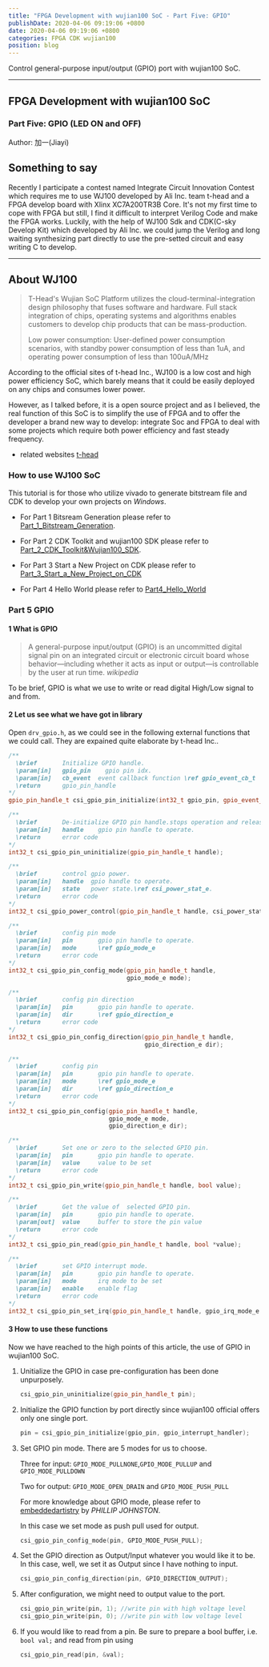 ```yaml
---
title: "FPGA Development with wujian100 SoC - Part Five: GPIO"
publishDate: 2020-04-06 09:19:06 +0800
date: 2020-04-06 09:19:06 +0800
categories: FPGA CDK wujian100
position: blog
---
```


Control general-purpose input/output (GPIO) port with wujian100 SoC.

---

<div id="toc"></div>

## FPGA Development with wujian100 SoC

### Part Five: GPIO (LED ON and OFF)

Author: 加一(Jiayi)

## Something to say

Recently I participate a contest named Integrate Circuit Innovation Contest which requires me to use WJ100 developed by Ali Inc. team t-head and a FPGA develop board with Xlinx XC7A200TR3B Core. It's not my first time to cope with FPGA but still, I find it difficult to interpret Verilog Code and make the FPGA works. Luckily, with the help of WJ100 Sdk and CDK(C-sky Develop Kit) which developed by Ali Inc. we could jump the Verilog and long waiting synthesizing part directly to use the pre-setted circuit and easy writing C to develop.

---

## About WJ100

>T-Head's Wujian SoC Platform utilizes the cloud-terminal-integration design philosophy that fuses software and hardware. Full stack integration of chips, operating systems and algorithms enables customers to develop chip products that can be mass-production.
>
>Low power consumption: User-defined power consumption scenarios, with standby power consumption of less than 1uA, and operating power consumption of less than 100uA/MHz

According to the official sites of t-head Inc., WJ100 is a low cost and high power efficiency SoC, which barely means that it could be easily deployed on any chips and consumes lower power.

However, as I talked before, it is a open source project and as I believed, the real function of this SoC is to simplify the use of FPGA and to offer the developer a brand new way to develop: integrate Soc and FPGA to deal with some projects which require both power efficiency and fast steady frequency.

* related websites
[t-head](https://www.t-head.cn/)

### How to use WJ100 SoC

This tutorial is for those who utilize vivado to generate bitstream file and CDK to develop your own projects on *Windows*.

* For Part 1 Bitsream Generation please refer to [Part_1_Bitstream_Generation](https://shieldjy.github.io/2020/03/25/FPGA-Development-with-WJ100-SoC/).

* For Part 2 CDK Toolkit and wujian100 SDK please refer to [Part_2_CDK_Toolkit&Wujian100_SDK](https://shieldjy.github.io/2020/03/27/FPGA-Development-with-WJ100-SoC/).

* For Part 3 Start a New Project on CDK please refer to [Part_3_Start_a_New_Project_on_CDK](https://shieldjy.github.io/2020/03/29/FPGA-Development-with-WJ100-SoC/)

* For Part 4 Hello World please refer to [Part4_Hello_World](https://shieldjy.github.io/2020/03/31/FPGA-Development-with-WJ100-SoC/)

### Part 5 GPIO

#### 1 What is GPIO

> A general-purpose input/output (GPIO) is an uncommitted digital signal pin on an integrated circuit or electronic circuit board whose behavior—including whether it acts as input or output—is controllable by the user at run time.
*wikipedia*

To be brief, GPIO is what we use to write or read digital High/Low signal to and from.

#### 2 Let us see what we have got in library

Open `drv_gpio.h`, as we could see in the following external functions that we could call. They are expained quite elaborate by t-head Inc..

```C++
/**
  \brief       Initialize GPIO handle.
  \param[in]   gpio_pin    gpio pin idx.
  \param[in]   cb_event  event callback function \ref gpio_event_cb_t
  \return      gpio_pin_handle
*/
gpio_pin_handle_t csi_gpio_pin_initialize(int32_t gpio_pin, gpio_event_cb_t cb_event);

/**
  \brief       De-initialize GPIO pin handle.stops operation and releases the software resources used by the handle.
  \param[in]   handle    gpio pin handle to operate.
  \return      error code
*/
int32_t csi_gpio_pin_uninitialize(gpio_pin_handle_t handle);

/**
  \brief       control gpio power.
  \param[in]   handle  gpio handle to operate.
  \param[in]   state   power state.\ref csi_power_stat_e.
  \return      error code
*/
int32_t csi_gpio_power_control(gpio_pin_handle_t handle, csi_power_stat_e state);

/**
  \brief       config pin mode
  \param[in]   pin       gpio pin handle to operate.
  \param[in]   mode      \ref gpio_mode_e
  \return      error code
*/
int32_t csi_gpio_pin_config_mode(gpio_pin_handle_t handle,
                                 gpio_mode_e mode);

/**
  \brief       config pin direction
  \param[in]   pin       gpio pin handle to operate.
  \param[in]   dir       \ref gpio_direction_e
  \return      error code
*/
int32_t csi_gpio_pin_config_direction(gpio_pin_handle_t handle,
                                      gpio_direction_e dir);

/**
  \brief       config pin
  \param[in]   pin       gpio pin handle to operate.
  \param[in]   mode      \ref gpio_mode_e
  \param[in]   dir       \ref gpio_direction_e
  \return      error code
*/
int32_t csi_gpio_pin_config(gpio_pin_handle_t handle,
                            gpio_mode_e mode,
                            gpio_direction_e dir);

/**
  \brief       Set one or zero to the selected GPIO pin.
  \param[in]   pin       gpio pin handle to operate.
  \param[in]   value     value to be set
  \return      error code
*/
int32_t csi_gpio_pin_write(gpio_pin_handle_t handle, bool value);

/**
  \brief       Get the value of  selected GPIO pin.
  \param[in]   pin       gpio pin handle to operate.
  \param[out]  value     buffer to store the pin value
  \return      error code
*/
int32_t csi_gpio_pin_read(gpio_pin_handle_t handle, bool *value);

/**
  \brief       set GPIO interrupt mode.
  \param[in]   pin       gpio pin handle to operate.
  \param[in]   mode      irq mode to be set
  \param[in]   enable    enable flag
  \return      error code
*/
int32_t csi_gpio_pin_set_irq(gpio_pin_handle_t handle, gpio_irq_mode_e mode, bool enable);
```

#### 3 How to use these functions

Now we have reached to the high points of this article, the use of GPIO in wujian100 SoC.

1. Unitialize the GPIO in case pre-configuration has been done unpurposely.

    ```C++
    csi_gpio_pin_uninitialize(gpio_pin_handle_t pin);
    ```

2. Initialize the GPIO function by port directly since wujian100 official offers only one single port.

    ```C++
    pin = csi_gpio_pin_initialize(gpio_pin, gpio_interrupt_handler);
    ```

3. Set GPIO pin mode. There are 5 modes for us to choose.

    Three for input: `GPIO_MODE_PULLNONE`,`GPIO_MODE_PULLUP` and `GPIO_MODE_PULLDOWN`

    Two for output: `GPIO_MODE_OPEN_DRAIN` and `GPIO_MODE_PUSH_PULL`

    For more knowledge about GPIO mode, please refer to [embeddedartistry](https://embeddedartistry.com/blog/2018/06/04/demystifying-microcontroller-gpio-settings/) by *PHILLIP JOHNSTON*.

    In this case we set mode as push pull used for output.

    ```C++
    csi_gpio_pin_config_mode(pin, GPIO_MODE_PUSH_PULL);
    ```

4. Set the GPIO direction as Output/Input whatever you would like it to be. In this case, well, we set it as Output since I have nothing to input.

    ```C++
    csi_gpio_pin_config_direction(pin, GPIO_DIRECTION_OUTPUT);
    ```

5. After configuration, we might need to output value to the port.

    ```C++
    csi_gpio_pin_write(pin, 1); //write pin with high voltage level
    csi_gpio_pin_write(pin, 0); //write pin with low voltage level
    ```

6. If you would like to read from a pin. Be sure to prepare a bool buffer, i.e. `bool val;` and read from pin using

    ```C++
    csi_gpio_pin_read(pin, &val);
    ```
